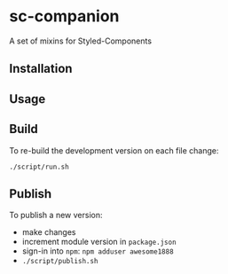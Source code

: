 # sc-companion

A set of mixins for Styled-Components

## Installation

## Usage

## Build

To re-build the development version on each file change:
~~~~
./script/run.sh
~~~~

## Publish

To publish a new version:

* make changes
* increment module version in `package.json`
* sign-in into `npm`: `npm adduser awesome1888`
* `./script/publish.sh`
